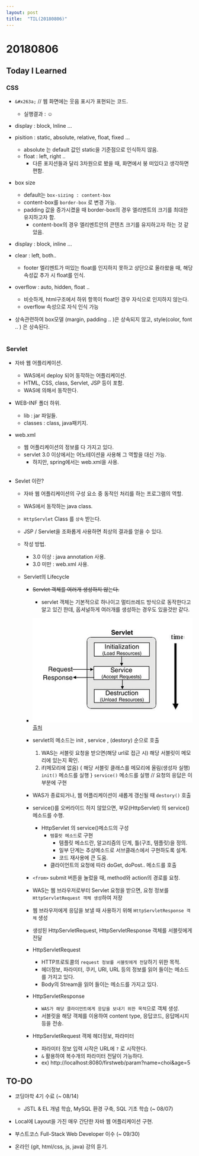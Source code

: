 ```yaml
---
layout: post
title:  "TIL(20180806)"
---
```

# 20180806
## Today I Learned

### CSS

- `&#x263a;` // 웹 화면에는 웃음 표시가 표현되는 코드.
	- 실행결과 : &#x263a;

- display : block, lnline ...

- pisition : static, absolute, relative, float, fixed ...
    - absolute 는 default 값인 static을 기준점으로 인식하지 않음.
    - float : left, right .. 
        - 다른 포지션들과 달리 3차원으로 봤을 때, 화면에서 붕 떠있다고 생각하면 편함.

- box size
    - default는 ```box-sizing : content-box```
    - content-box를 `border-box` 로 변경 가능.
    - padding 값을 증가시켰을 때 border-box의 경우 엘리멘트의 크기를 최대한 유지하고자 함.
        - content-box의 경우 엘리멘트안의 콘텐츠 크기를 유지하고자 하는 것 같았음.

- display : block, inline ...

- clear : left, both..
    - footer 엘리멘트가 떠있는 float를 인지하지 못하고 상단으로 올라왔을 때, 해당 속성값 추가 시 float를 인식.

- overflow : auto, hidden, float ..
    - 비슷하게, html구조에서 하위 항목이 float인 경우 자식으로 인지하지 않는다. 
    - overflow 속성으로 자식 인식 가능

- 상속관련하여 box모델 (margin, padding .. )은 상속되지 않고, style(color, font .. ) 은 상속된다. <br><br>

### Servlet

- 자바 웹 어플리케이션.
	- WAS에서 deploy 되어 동작하는 어플리케이션.
	- HTML, CSS, class, Servlet, JSP 등이 포함.
	- WAS에 의해서 동작한다.

- WEB-INF 폴더 하위.
	- lib : jar 파일들.
	- classes : class, java패키지.
	
- web.xml
	- 웹 어플리케이션의 정보를 다 가지고 있다.
	- servlet 3.0 이상에서는 어노테이션을 사용해 그 역할을 대신 가능.
        - 하지만, spring에서는 web.xml을 사용. <br><br>

- Sevlet 이란?
	- 자바 웹 어플리케이션의 구성 요소 중 동적인 처리를 하는 프로그램의 역할.
	- WAS에서 동작하는 java class.
	- `HttpServlet` Class 를 `상속` 받는다.
	- JSP / Servlet을 조화롭게 사용하면 최상의 결과를 얻을 수 있다.
	
    - 작성 방법.
        - 3.0 이상 : java annotation 사용.
        - 3.0 미만 : web.xml 사용.

    - Servlet의 Lifecycle
        - ~~Servlet 객체를 여러개 생성하지 않는다.~~
            - servlet 객체는 기본적으로 하나이고 멀티쓰레드 방식으로 동작한다고 알고 있긴 한데, 옵셔널하게 여러개를 생성하는 경우도 있을것만 같다.
        - ![lifecycle](https://github.com/Oraindrop/oraindrop.github.io/blob/master/_img/1_5_3_ServletLifcycle.png?raw=true) [출처](https://www.edwith.org/boostcourse-web)
        - servlet의 메소드는 init , service , (destory) 순으로 호출
            1. WAS는 서블릿 요청을 받으면(해당 url로 접근 시) 해당 서블릿이 메모리에 있는지 확인.
            2. if(메모리에 없음) {
                해당 서블릿 클래스를 메모리에 올림(생성자 실행)
                `init()` 메소드를 실행
                }
                `service()` 메소드를 실행 // 요청의 응답은 이부분에 구현
        - WAS가 종료되거나, 웹 어플리케이션이 새롭게 갱신될 때 `destory()` 호출
        
        - service()를 오버라이드 하지 않았으면, 부모(HttpServlet) 의 service()메소드를 수행.
            - HttpServlet 의 service()메소드의 구성
                - `템플릿 메소드`로 구현
                    - 템플릿 메소드란, 알고리즘의 단계, 틀(구조, 템플릿)을 정의.
                    - 일부 단계는 추상메소드로 서브클래스에서 구현하도록 설계.
                    - 코드 재사용에 큰 도움.
                - 클라이언트의 요청에 따라 doGet, doPost.. 메소드를 호출
        
        - `<from>` submit 버튼을 눌렀을 때, method와 action의 경로를 요청.
        
        - WAS는 웹 브라우저로부터 Servlet 요청을 받으면, 요청 정보를 `HttpServletRequest 객체 생성`하여 저장
        - 웹 브라우저에게 응답을 보낼 때 사용하기 위해 `HttpServletResponse 객체` 생성
        - 생성된 HttpServletRequest, HttpServletResponse 객체를 서블릿에게 전달
        
        - HttpServletRequest
            - HTTP프로토콜의 `request 정보를 서블릿에게 전달`하기 위한 목적.
            - 헤더정보, 파라미터, 쿠키, URI, URL 등의 정보를 읽어 들이는 메소드를 가지고 있다.
            - Body의 Stream을 읽어 들이는 메소드를 가지고 있다.
            
        - HttpServletResponse
            - `WAS가 해당 클라이언트에게 응답을 보내기 위한 목적`으로 객체 생성.
            - 서블릿을 해당 객체를 이용하여 content type, 응답코드, 응답메시지 등을 전송.
            
        - HttpServletRequest 객체 헤더정보, 파라미터
            - 파라미터 정보 입력 시작은 URL에 `?` 로 시작한다.
            - `&` 활용하여 복수개의 파라미터 전달이 가능하다.
            - ex) http://localhost:8080/firstweb/param?name=choi&age=5

## TO-DO
- 코딩야학 4기 수료 (~ 08/14)
    - JSTL & EL 개념 학습, MySQL 환경 구축, SQL 기초 학습 (~ 08/07)

- Local에 Layout을 가진 매우 간단한 자바 웹 어플리케이션 구현.

- 부스트코스 Full-Stack Web Developer 이수 (~ 09/30)

- 온라인 (git, html/css, js, java) 강의 듣기.